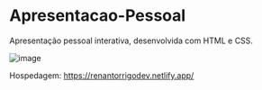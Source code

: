 # Apresentacao-Pessoal
Apresentação pessoal interativa, desenvolvida com HTML e CSS. 

![image](https://github.com/renantorrigo/Apresentacao-Pessoal/assets/148167616/e4d8617d-0ae7-4aaa-a8e9-1026194d9fb3)


Hospedagem:
https://renantorrigodev.netlify.app/
